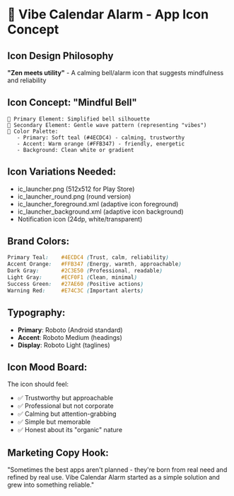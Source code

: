 # 🎨 Vibe Calendar Alarm - App Icon Concept

## Icon Design Philosophy
**"Zen meets utility"** - A calming bell/alarm icon that suggests mindfulness and reliability

## Icon Concept: "Mindful Bell"
```
🔔 Primary Element: Simplified bell silhouette
🌊 Secondary Element: Gentle wave pattern (representing "vibes")
🎨 Color Palette: 
   - Primary: Soft teal (#4ECDC4) - calming, trustworthy
   - Accent: Warm orange (#FFB347) - friendly, energetic
   - Background: Clean white or gradient
```

## Icon Variations Needed:
- ic_launcher.png (512x512 for Play Store)
- ic_launcher_round.png (round version)
- ic_launcher_foreground.xml (adaptive icon foreground)
- ic_launcher_background.xml (adaptive icon background)
- Notification icon (24dp, white/transparent)

## Brand Colors:
```css
Primary Teal:    #4ECDC4 (Trust, calm, reliability)
Accent Orange:   #FFB347 (Energy, warmth, approachable)
Dark Gray:       #2C3E50 (Professional, readable)
Light Gray:      #ECF0F1 (Clean, minimal)
Success Green:   #27AE60 (Positive actions)
Warning Red:     #E74C3C (Important alerts)
```

## Typography:
- **Primary**: Roboto (Android standard)
- **Accent**: Roboto Medium (headings)
- **Display**: Roboto Light (taglines)

## Icon Mood Board:
The icon should feel:
- ✅ Trustworthy but approachable
- ✅ Professional but not corporate
- ✅ Calming but attention-grabbing
- ✅ Simple but memorable
- ✅ Honest about its "organic" nature

## Marketing Copy Hook:
"Sometimes the best apps aren't planned - they're born from real need and refined by real use. Vibe Calendar Alarm started as a simple solution and grew into something reliable."